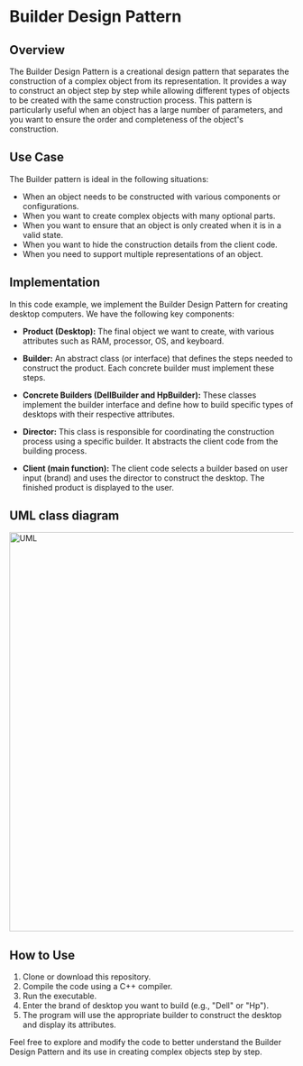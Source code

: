 # Builder Design Pattern

## Overview

The Builder Design Pattern is a creational design pattern that separates the construction of a complex object from its representation. It provides a way to construct an object step by step while allowing different types of objects to be created with the same construction process. This pattern is particularly useful when an object has a large number of parameters, and you want to ensure the order and completeness of the object's construction.

## Use Case
The Builder pattern is ideal in the following situations:

- When an object needs to be constructed with various components or configurations.
- When you want to create complex objects with many optional parts.
- When you want to ensure that an object is only created when it is in a valid state.
- When you want to hide the construction details from the client code.
- When you need to support multiple representations of an object.

## Implementation

In this code example, we implement the Builder Design Pattern for creating desktop computers. We have the following key components:

- **Product (Desktop):** The final object we want to create, with various attributes such as RAM, processor, OS, and keyboard.

- **Builder:** An abstract class (or interface) that defines the steps needed to construct the product. Each concrete builder must implement these steps.

- **Concrete Builders (DellBuilder and HpBuilder):** These classes implement the builder interface and define how to build specific types of desktops with their respective attributes.

- **Director:** This class is responsible for coordinating the construction process using a specific builder. It abstracts the client code from the building process.

- **Client (main function):** The client code selects a builder based on user input (brand) and uses the director to construct the desktop. The finished product is displayed to the user.

## UML class diagram
<img width="708" alt="UML" src="https://github.com/rohithooda10/Design-Patterns/assets/109358642/fcf6b095-aaf4-43bb-91ac-792bcf347efb">

## How to Use

1. Clone or download this repository.
2. Compile the code using a C++ compiler.
3. Run the executable.
4. Enter the brand of desktop you want to build (e.g., "Dell" or "Hp").
5. The program will use the appropriate builder to construct the desktop and display its attributes.

Feel free to explore and modify the code to better understand the Builder Design Pattern and its use in creating complex objects step by step.
